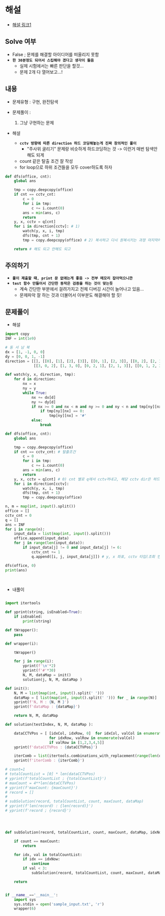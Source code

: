 # 해설
- [해설 링크1](https://gingerkang.tistory.com/111)



## Solve 여부
- False ; 문제를 해결할 아이디어를 떠올리지 못함
- **`한 30분정도 되어서 스킵해야 겠다고 생각이 들음`**
    - 실제 시험에서는 빠른 판단을 할것...
    - 문제 2개 다 열어보고...!


## 내용
- 문제유형 : 구현, 완전탐색
- 문제풀이 :

    1) 그냥 구현하는 문제

- 해설
    - **`cctv 방향에 따른 direction 하드 코딩해놓는게 진짜 창의적인 풀이`**
      - "주사위 굴리기" 문제랑 비슷하게 하드코딩하는 것 -> 이런거 매번 탐색안해도 되게
    - count 같은 탈출 조건 잘 작성
    - for loop으로 하위 조건들을 모두 cover하도록 하자
  
```python
def dfs(office, cnt):
	global ans

	tmp = copy.deepcopy(office)
	if cnt == cctv_cnt:
		c = 0
		for i in tmp:
			c += i.count(0)
		ans = min(ans, c)
		return
	y, x, cctv = q[cnt]
	for i in direction[cctv]: # 1) 
		watch(y, x, i, tmp)
		dfs(tmp, cnt + 1)
		tmp = copy.deepcopy(office) # 2) 복사하고 다시 원복시키는 과정 마지막에

	return # 해도 되고 안해도 되고
```


## 주의하기

- **`풀이 제출할 때, print 문 없애는게 좋음 -> 전부 메모리 잡아먹으니깐`**
- **`test 함수 만들어서 간단한 동작은 검증을 하는 것이 맞는듯`**
    - 계속 간단한 부분에서 걸려가지고 전체 디버깅 시간이 늘어나고 있음...
    - 문제파악 잘 하는 것과 더불어서 이부분도 해결해야 할 듯!


## 문제풀이

- 해설
```python
import copy
INF = int(1e9)

# 동 서 남 북
dx = [1, -1, 0, 0]
dy = [0, 0, 1, -1]
direction = [[], [[0], [1], [2], [3]], [[0, 1], [2, 3]], [[0, 2], [2, 1], [1, 3], [3, 0]],
			 [[3, 0, 2], [1, 3, 0], [0, 2, 1], [2, 1, 3]], [[0, 1, 2, 3]]]

def watch(y, x, direction, tmp):
	for d in direction:
		nx = x
		ny = y
		while True:
			nx += dx[d]
			ny += dy[d]
			if nx >= 0 and nx < m and ny >= 0 and ny < n and tmp[ny][nx] != 6:
				if tmp[ny][nx] == 0:
					tmp[ny][nx] = '#'
			else:
				break

def dfs(office, cnt):
	global ans

	tmp = copy.deepcopy(office)
	if cnt == cctv_cnt: # 탈출조건
		c = 0
		for i in tmp:
			c += i.count(0)
		ans = min(ans, c)
		return
	y, x, cctv = q[cnt] # 0) cnt 별로 q에서 cctv꺼내고, 해당 cctv dir은 하드코딩에서 꺼냄
	for i in direction[cctv]:
		watch(y, x, i, tmp)
		dfs(tmp, cnt + 1)
		tmp = copy.deepcopy(office)

n, m = map(int, input().split())
office = []
cctv_cnt = 0
q = []
ans = INF
for i in range(n):
	input_data = list(map(int, input().split()))
	office.append(input_data)
	for j in range(len(input_data)):
		if input_data[j] != 0 and input_data[j] != 6:
			cctv_cnt += 1
			q.append([i, j, input_data[j]]) # y, x 좌표, cctv 타입(조회 인덱스용)

dfs(office, 0)
print(ans)
```

<br>

- 내풀이
```python

import itertools

def yprint(string, isEnabled=True):
	if isEnabled:
		print(string)

def tWrapper():
	pass

def wrapper(i):

	tWrapper()

	for j in range(i):
		yprint(f'\n'*2)
		yprint(f'#'*30)
		N, M, dataMap = init()
		solution(j, N, M, dataMap )

def init():
	N, M = list(map(int, input().split(' ')))
	dataMap = [ list(map(int, input().split(' '))) for _ in range(N)]
	yprint(f'N, M : {N, M }')
	yprint(f'dataMap : {dataMap}')

	return N, M, dataMap

def solution(testIndex, N, M, dataMap ):

	dataCCTVPos = [ [idxCol, idxRow, 0]  for idxCol, valCol in enumerate(dataMap)
					for idxRow, valRow in enumerate(valCol)
					if valRow in [1,2,3,4,5]]
	yprint(f'dataCCTVPos : {dataCCTVPos}')

	iterComb = list(itertools.combinations_with_replacement(range(len(dataCCTVPos)), r=len(dataCCTVPos)))
	yprint(f'iterComb : {iterComb}')

# count=1
# totalCountList = [0] * len(dataCCTVPos)
# yprint(f'totalCountList ; {totalCountList}')
# maxCount = 4**len(dataCCTVPos)
# yprint(f'maxCount: {maxCount}')
# record = []
#
# subSolution(record, totalCountList, count, maxCount, dataMap)
# yprint(f'len(record) : {len(record)}')
# yprint(f'record ; {record}')




def subSolution(record, totalCountList, count, maxCount, dataMap, idxNow):

	if count == maxCount:
		return

	for idx, val in totalCountList:
		if idx == idxNow:
			continue
		if val < 3:
			subSolution(record, totalCountList, count, maxCount, dataMap, idxNow)

	return


if __name__=='__main__':
	import sys
	sys.stdin = open('sample_input.txt', 'r')
	wrapper(6)

```
